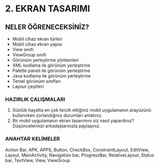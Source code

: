 # 2. EKRAN TASARIMI

## NELER ÖĞRENECEKSİNİZ?
- Mobil cihaz ekran türleri
- Mobil cihaz ekran yapısı
- View sınıfı
- ViewGroup sınıfı
- Görünüm yerleştirme yöntemleri
- XML kodlama ile görünüm yerleştirme
- Palette paneli ile görünüm yerleştirme
- Java kodlama ile görünüm yerleştirme
- Temel görünüm sınıfları
- Layout çeşitleri

### HAZIRLIK ÇALIŞMALARI
1. Günlük hayatta en çok tercih ettiğiniz mobil uygulamanın arayüzünü kullanırken zorlandığınız
durumları anlatınız.
2. Bir mobil uygulamanın ekran tasarımını siz nasıl yapardınız? Düşüncelerinizi arkadaşlarınızla
paylaşınız.

### ANAHTAR KELİMELER
Action Bar, APK, APPS, Button, CheckBox, ConstraintLayout, EditView, Layout, MainActivity, Navigation bar, ProgressBar, RelativeLayout, Status bar, TextView, View, ViewGroup